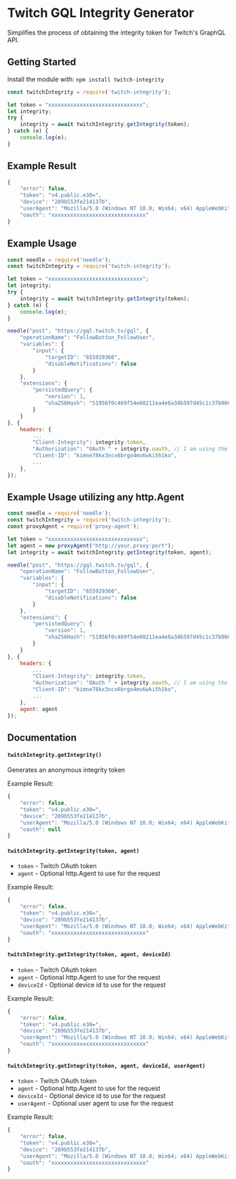 # Twitch GQL Integrity Generator
Simplifies the process of obtaining the integrity token for Twitch's GraphQL API.

## Getting Started

Install the module with: `npm install twitch-integrity`

```javascript
const twitchIntegrity = require('twitch-integrity');

let token = "xxxxxxxxxxxxxxxxxxxxxxxxxxxxxx";
let integrity;
try {
    integrity = await twitchIntegrity.getIntegrity(token);
} catch (e) {
    console.log(e);
}
```

## Example Result
```javascript
{
    "error": false,
    "token": "v4.public.e30=",
    "device": "289b553fe214137b",
    "userAgent": "Mozilla/5.0 (Windows NT 10.0; Win64; x64) AppleWebKit/537.36 (KHTML, like Gecko) Chrome/105.0.0.0 Safari/537.36",
    "oauth": "xxxxxxxxxxxxxxxxxxxxxxxxxxxxxx"
}
```

## Example Usage
```javascript
const needle = require('needle');
const twitchIntegrity = require('twitch-integrity');

let token = "xxxxxxxxxxxxxxxxxxxxxxxxxxxxxx";
let integrity;
try {
    integrity = await twitchIntegrity.getIntegrity(token);
} catch (e) {
    console.log(e);
}

needle("post", "https://gql.twitch.tv/gql", {
    "operationName": "FollowButton_FollowUser",
    "variables": {
        "input": {
            "targetID": "655929360",
            "disableNotifications": false
        }
    },
    "extensions": {
        "persistedQuery": {
            "version": 1,
            "sha256Hash": "51956f0c469f54e60211ea4e6a34b597d45c1c37b9664d4b62096a1ac03be9e6"
        }
    }
}, {
    headers: {
        ...
        "Client-Integrity": integrity.token,
        "Authorization": "OAuth " + integrity.oauth, // I am using the oauth token from the result, it ensures that the correct oauth token is used
        "Client-ID": "kimne78kx3ncx6brgo4mv6wki5h1ko",
        ...
    },
});
```
## Example Usage utilizing any http.Agent
```javascript
const needle = require('needle');
const twitchIntegrity = require('twitch-integrity');
const proxyAgent = require('proxy-agent');

let token = "xxxxxxxxxxxxxxxxxxxxxxxxxxxxxx";
let agent = new proxyAgent("http://your.proxy:port");
let integrity = await twitchIntegrity.getIntegrity(token, agent);

needle("post", "https://gql.twitch.tv/gql", {
    "operationName": "FollowButton_FollowUser",
    "variables": {
        "input": {
            "targetID": "655929360",
            "disableNotifications": false
        }
    },
    "extensions": {
        "persistedQuery": {
            "version": 1,
            "sha256Hash": "51956f0c469f54e60211ea4e6a34b597d45c1c37b9664d4b62096a1ac03be9e6"
        }
    }
}, {
    headers: {
        ...
        "Client-Integrity": integrity.token,
        "Authorization": "OAuth " + integrity.oauth, // I am using the oauth token from the result, it ensures that the correct oauth token is used
        "Client-ID": "kimne78kx3ncx6brgo4mv6wki5h1ko",
        ...
    },
    agent: agent
});
```

## Documentation

#### `twitchIntegrity.getIntegrity()`

Generates an anonymous integrity token

Example Result:
```javascript
{
    "error": false,
    "token": "v4.public.e30=",
    "device": "289b553fe214137b",
    "userAgent": "Mozilla/5.0 (Windows NT 10.0; Win64; x64) AppleWebKit/537.36 (KHTML, like Gecko) Chrome/
    "oauth": null
}
```

#### `twitchIntegrity.getIntegrity(token, agent)`

- `token` - Twitch OAuth token
- `agent` - Optional http.Agent to use for the request

Example Result:
```javascript
{
    "error": false,
    "token": "v4.public.e30=",
    "device": "289b553fe214137b",
    "userAgent": "Mozilla/5.0 (Windows NT 10.0; Win64; x64) AppleWebKit/537.36 (KHTML, like Gecko) Chrome/105.0.0.0 Safari/537.36",
    "oauth": "xxxxxxxxxxxxxxxxxxxxxxxxxxxxxx"
}
```

#### `twitchIntegrity.getIntegrity(token, agent, deviceId)`

- `token` - Twitch OAuth token
- `agent` - Optional http.Agent to use for the request
- `deviceId` - Optional device id to use for the request

Example Result:
```javascript
{
    "error": false,
    "token": "v4.public.e30=",
    "device": "289b553fe214137b",
    "userAgent": "Mozilla/5.0 (Windows NT 10.0; Win64; x64) AppleWebKit/537.36 (KHTML, like Gecko) Chrome/105.0.0.0 Safari/537.36",
    "oauth": "xxxxxxxxxxxxxxxxxxxxxxxxxxxxxx"
}
```

#### `twitchIntegrity.getIntegrity(token, agent, deviceId, userAgent)`

- `token` - Twitch OAuth token
- `agent` - Optional http.Agent to use for the request
- `deviceId` - Optional device id to use for the request
- `userAgent` - Optional user agent to use for the request

Example Result:
```javascript
{
    "error": false,
    "token": "v4.public.e30=",
    "device": "289b553fe214137b",
    "userAgent": "Mozilla/5.0 (Windows NT 10.0; Win64; x64) AppleWebKit/537.36 (KHTML, like Gecko) Chrome/105.0.0.0 Safari/537.36",
    "oauth": "xxxxxxxxxxxxxxxxxxxxxxxxxxxxxx"
}
```